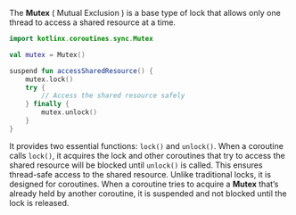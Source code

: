 The **Mutex** ( Mutual Exclusion ) is a base type of lock that allows only one thread to access a shared resource at a time.

```kotlin
import kotlinx.coroutines.sync.Mutex

val mutex = Mutex()

suspend fun accessSharedResource() {
    mutex.lock()
    try {
        // Access the shared resource safely
    } finally {
        mutex.unlock()
    }
}
```

It provides two essential functions: `lock()` and `unlock()`. When a coroutine calls `lock()`, it acquires the lock and other coroutines that try to access the shared resource will be blocked until `unlock()` is called. This ensures thread-safe access to the shared resource. Unlike traditional locks, it is designed for coroutines. When a coroutine tries to acquire a **Mutex** that’s already held by another coroutine, it is suspended and not blocked until the lock is released.